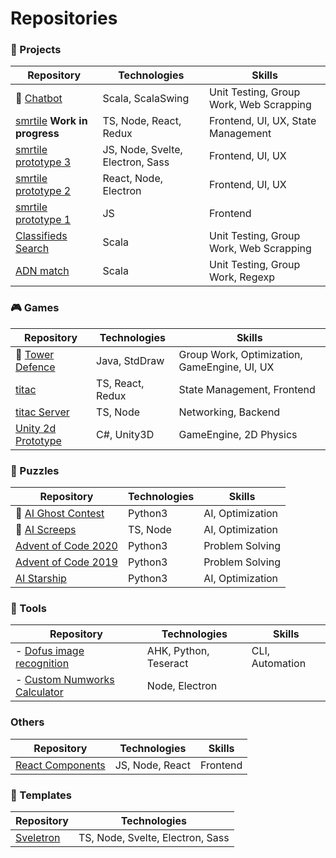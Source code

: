 

# Repositories

### 💼 Projects


| Repository                                                                     | Technologies                     | Skills                                  |
| ------------------------------------------------------------------------------ | -------------------------------- | --------------------------------------- |
| 🌟 [Chatbot](https://github.com/CodyAdam/project__chatbot)                      | Scala, ScalaSwing                | Unit Testing, Group Work, Web Scrapping |
| [smrtile](https://github.com/CodyAdam/project__smrtile) **Work in progress**   | TS, Node, React, Redux           | Frontend, UI, UX, State Management      |
| [smrtile prototype 3](https://github.com/CodyAdam/project__smrtile-prototype3) | JS, Node, Svelte, Electron, Sass | Frontend, UI, UX                        |
| [smrtile prototype 2](https://github.com/CodyAdam/project__smrtile-prototype2) | React, Node, Electron            | Frontend, UI, UX                        |
| [smrtile prototype 1](https://github.com/CodyAdam/project__smrtile-prototype1) | JS                               | Frontend                                |
| [Classifieds Search](https://github.com/CodyAdam/project__classifieds-search)  | Scala                            | Unit Testing, Group Work, Web Scrapping |
| [ADN match](https://github.com/CodyAdam/project__ADN-match)                    | Scala                            | Unit Testing, Group Work, Regexp        |

### 🎮 Games

| Repository                                                           | Technologies     | Skills                                       |
| -------------------------------------------------------------------- | ---------------- | -------------------------------------------- |
| 🌟 [Tower Defence](https://github.com/CodyAdam/game__tower-defence)   | Java, StdDraw    | Group Work, Optimization, GameEngine, UI, UX |
| [titac](https://github.com/CodyAdam/game__titac)                     | TS, React, Redux | State Management, Frontend                   |
| [titac Server](https://github.com/CodyAdam/game__tita-server)        | TS, Node         | Networking, Backend                          |
| [Unity 2d Prototype](https://github.com/CodyAdam/game__2d-prototype) | C#, Unity3D      | GameEngine, 2D Physics                       |


### 🧩 Puzzles

| Repository                                                                     | Technologies | Skills           |
| ------------------------------------------------------------------------------ | ------------ | ---------------- |
| 🌟 [AI Ghost Contest](https://github.com/CodyAdam/puzzle__AI-ghost-contest)     | Python3      | AI, Optimization |
| 🌟 [AI Screeps](https://github.com/CodyAdam/puzzle__AI-screeps)                 | TS, Node     | AI, Optimization |
| [Advent of Code 2020](https://github.com/CodyAdam/puzzle__advent-of-code-2020) | Python3      | Problem Solving  |
| [Advent of Code 2019](https://github.com/CodyAdam/puzzle__advent-of-code-2019) | Python3      | Problem Solving  |
| [AI Starship](https://github.com/CodyAdam/puzzly__AI-starship)                 | Python3      | AI, Optimization |

### 🔧 Tools 

| Repository                                                                      | Technologies          | Skills          |
| ------------------------------------------------------------------------------- | --------------------- | --------------- |
| - [Dofus image recognition](https://github.com/CodyAdam/tool__dofus-img-recogn) | AHK, Python, Teseract | CLI, Automation |
| - [Custom Numworks Calculator](https://github.com/CodyAdam/tool__numworks-calc) | Node, Electron        |                 |

### Others
| Repository                                                          | Technologies    | Skills   |
| ------------------------------------------------------------------- | --------------- | -------- |
| [React Components](https://github.com/CodyAdam/other__reacts-compo) | JS, Node, React | Frontend |

### 🧾 Templates

| Repository                                                   | Technologies                     |
| ------------------------------------------------------------ | -------------------------------- |
| [Sveletron](https://github.com/CodyAdam/template__Sveletron) | TS, Node, Svelte, Electron, Sass |
